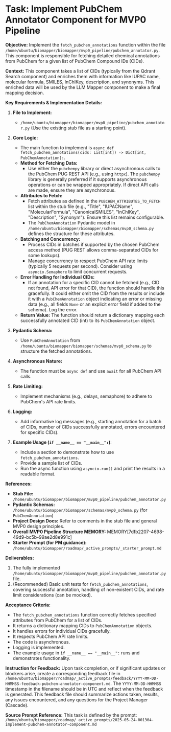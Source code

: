 # Task: Implement PubChem Annotator Component for MVP0 Pipeline

**Objective:**
Implement the `fetch_pubchem_annotations` function within the file `/home/ubuntu/biomapper/biomapper/mvp0_pipeline/pubchem_annotator.py`. This component is responsible for fetching detailed chemical annotations from PubChem for a given list of PubChem Compound IDs (CIDs).

**Context:**
This component takes a list of CIDs (typically from the Qdrant Search component) and enriches them with information like IUPAC name, molecular formula, SMILES, InChIKey, description, and synonyms. This enriched data will be used by the LLM Mapper component to make a final mapping decision.

**Key Requirements & Implementation Details:**

1.  **File to Implement:**
    *   `/home/ubuntu/biomapper/biomapper/mvp0_pipeline/pubchem_annotator.py` (Use the existing stub file as a starting point).

2.  **Core Logic:**
    *   The main function to implement is `async def fetch_pubchem_annotations(cids: List[int]) -> Dict[int, PubChemAnnotation]:`.
    *   **Method for Fetching Data:**
        *   Use either the `pubchempy` library or direct asynchronous calls to the PubChem PUG REST API (e.g., using `httpx`). The `pubchempy` library is generally preferred if it supports asynchronous operations or can be wrapped appropriately. If direct API calls are made, ensure they are asynchronous.
    *   **Attributes to Fetch:**
        *   Fetch attributes as defined in the `PUBCHEM_ATTRIBUTES_TO_FETCH` list within the stub file (e.g., "Title", "IUPACName", "MolecularFormula", "CanonicalSMILES", "InChIKey", "Description", "Synonym"). Ensure this list remains configurable.
        *   The `PubChemAnnotation` Pydantic model in `/home/ubuntu/biomapper/biomapper/schemas/mvp0_schema.py` defines the structure for these attributes.
    *   **Batching and Concurrency:**
        *   Process CIDs in batches if supported by the chosen PubChem access method (PUG REST allows comma-separated CIDs for some lookups).
        *   Manage concurrency to respect PubChem API rate limits (typically 5 requests per second). Consider using `asyncio.Semaphore` to limit concurrent requests.
    *   **Error Handling for Individual CIDs:**
        *   If an annotation for a specific CID cannot be fetched (e.g., CID not found, API error for that CID), the function should handle this gracefully. It could either omit the CID from the results or include it with a `PubChemAnnotation` object indicating an error or missing data (e.g., all fields `None` or an explicit error field if added to the schema). Log the error.
    *   **Return Value:** The function should return a dictionary mapping each successfully annotated CID (int) to its `PubChemAnnotation` object.

3.  **Pydantic Schema:**
    *   Use `PubChemAnnotation` from `/home/ubuntu/biomapper/biomapper/schemas/mvp0_schema.py` to structure the fetched annotations.

4.  **Asynchronous Nature:**
    *   The function must be `async def` and use `await` for all PubChem API calls.

5.  **Rate Limiting:**
    *   Implement mechanisms (e.g., delays, semaphore) to adhere to PubChem's API rate limits.

6.  **Logging:**
    *   Add informative log messages (e.g., starting annotation for a batch of CIDs, number of CIDs successfully annotated, errors encountered for specific CIDs).

7.  **Example Usage (`if __name__ == "__main__":`)**:
    *   Include a section to demonstrate how to use `fetch_pubchem_annotations`.
    *   Provide a sample list of CIDs.
    *   Run the async function using `asyncio.run()` and print the results in a readable format.

**References:**

*   **Stub File:** `/home/ubuntu/biomapper/biomapper/mvp0_pipeline/pubchem_annotator.py`
*   **Pydantic Schemas:** `/home/ubuntu/biomapper/biomapper/schemas/mvp0_schema.py` (for `PubChemAnnotation`)
*   **Project Design Docs:** Refer to comments in the stub file and general MVP0 design principles.
*   **Overall MVP0 Pipeline Structure MEMORY:** MEMORY[7dfb2207-4698-49d9-bc5b-99ae2d8e991c]
*   **Starter Prompt (for PM guidance):** `/home/ubuntu/biomapper/roadmap/_active_prompts/_starter_prompt.md`

**Deliverables:**

1.  The fully implemented `/home/ubuntu/biomapper/biomapper/mvp0_pipeline/pubchem_annotator.py` file.
2.  (Recommended) Basic unit tests for `fetch_pubchem_annotations`, covering successful annotation, handling of non-existent CIDs, and rate limit considerations (can be mocked).

**Acceptance Criteria:**

*   The `fetch_pubchem_annotations` function correctly fetches specified attributes from PubChem for a list of CIDs.
*   It returns a dictionary mapping CIDs to `PubChemAnnotation` objects.
*   It handles errors for individual CIDs gracefully.
*   It respects PubChem API rate limits.
*   The code is asynchronous.
*   Logging is implemented.
*   The example usage in `if __name__ == "__main__":` runs and demonstrates functionality.

**Instruction for Feedback:**
Upon task completion, or if significant updates or blockers arise, create a corresponding feedback file in `/home/ubuntu/biomapper/roadmap/_active_prompts/feedback/YYYY-MM-DD-HHMMSS-feedback-pubchem-annotator-component.md`. The `YYYY-MM-DD-HHMMSS` timestamp in the filename should be in UTC and reflect when the feedback is generated. This feedback file should summarize actions taken, results, any issues encountered, and any questions for the Project Manager (Cascade).

**Source Prompt Reference:**
This task is defined by the prompt: `/home/ubuntu/biomapper/roadmap/_active_prompts/2025-05-24-001304-implement-pubchem-annotator-component.md`
